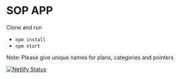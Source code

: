 # SOP APP

Clone and run

- `npm install`
- `npm start`

Note: Please give unique names for plans, categories and pointers

[![Netlify Status](https://api.netlify.com/api/v1/badges/48b4d0ae-6c17-4240-a38e-74e2154dfb4f/deploy-status)](https://app.netlify.com/sites/actionplans/deploys)
